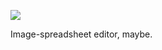 ![](https://db-feed.s3.amazonaws.com/legacy/Screenshot_from_2020_04_12_10_59_23-1586703650932.png)

Image-spreadsheet editor, maybe.

